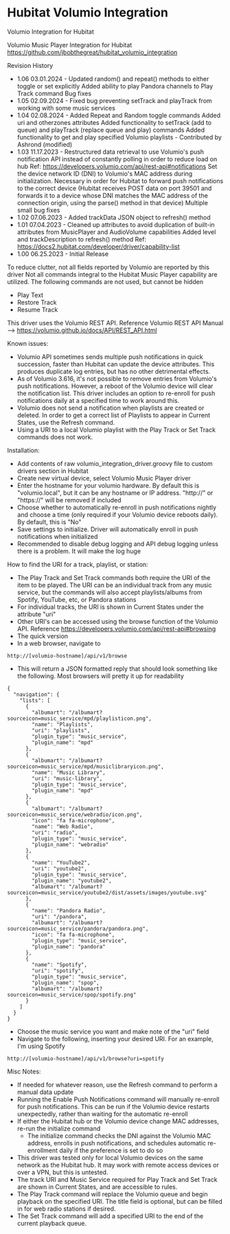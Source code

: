 # Hubitat Volumio Integration
Volumio Integration for Hubitat

Volumio Music Player Integration for Hubitat
https://github.com/jbobthegreat/hubitat_volumio_integration

Revision History
- 1.06 03.01.2024 - Updated random() and repeat() methods to either toggle or set explicitly
		    Added ability to play Pandora channels to Play Track command
		    Bug fixes
- 1.05 02.09.2024 - Fixed bug preventing setTrack and playTrack from working with some music services
- 1.04 02.08.2024 - Added Repeat and Random toggle commands
                    Added uri and otherzones attributes
				            Added functionality to setTrack (add to queue) and playTrack (replace queue and play) commands
                    Added functionality to get and play specified Volumio playlists - Contributed by Ashrond (modified)
- 1.03 11.17.2023 - Restructured data retrieval to use Volumio's push notification API instead of constantly polling in order to reduce load on hub
                    Ref: https://developers.volumio.com/api/rest-api#notifications
                    Set the device network ID (DNI) to Volumio's MAC address during initialization.  Necessary in order for Hubitat to forward push notifications to the correct device
                    (Hubitat receives POST data on port 39501 and forwards it to a device whose DNI matches the MAC address of the connection origin, using the parse() method in that device)
                    Multiple small bug fixes
- 1.02 07.06.2023 - Added trackData JSON object to refresh() method
- 1.01 07.04.2023 - Cleaned up attributes to avoid duplication of built-in attributes from MusicPlayer and AudioVolume capabilities
                    Added level and trackDescription to refresh() method
                    Ref: https://docs2.hubitat.com/developer/driver/capability-list
- 1.00 06.25.2023 - Initial Release

To reduce clutter, not all fields reported by Volumio are reported by this driver
Not all commands integral to the Hubitat Music Player capability are utilized.  The following commands are not used, but cannot be hidden
- Play Text
- Restore Track
- Resume Track

This driver uses the Volumio REST API. Reference Volumio REST API Manual --> https://volumio.github.io/docs/API/REST_API.html

Known issues:
- Volumio API sometimes sends multiple push notifications in quick succession, faster than Hubitat can update the device attributes.  This produces duplicate log entries, but has no other detrimental effects.
- As of Volumio 3.616, it's not possible to remove entries from Volumio's push notifications.  However, a reboot of the Volumio device will clear the notification list.  This driver includes an option to re-enroll for push notifications daily at a specified time to work around this.
- Volumio does not send a notification when playlists are created or deleted.  In order to get a correct list of Playlists to appear in Current States, use the Refresh command.
- Using a URI to a local Volumio playlist with the Play Track or Set Track commands does not work. 

Installation: 
- Add contents of raw volumio_integration_driver.groovy file to custom drivers section in Hubitat
- Create new virtual device, select Volumio Music Player driver
- Enter the hostname for your volumio hardware.  By default this is "volumio.local", but it can be any hostname or IP address.  "http://" or "https://" will be removed if included
- Choose whether to automatically re-enroll in push notifications nightly and choose a time (only required if your Volumio device reboots daily).  By default, this is "No"
- Save settings to initialize.  Driver will automatically enroll in push notifications when initialized
- Recommended to disable debug logging and API debug logging unless there is a problem.  It will make the log huge

How to find the URI for a track, playlist, or station:
- The Play Track and Set Track commands both require the URI of the item to be played.  The URI can be an individual track from any music service, but the commands will also accept playlists/albums from Spotify, YouTube, etc, or Pandora stations
- For individual tracks, the URI is shown in Current States under the attribute "uri"
- Other URI's can be accessed using the browse function of the Volumio API.  Reference https://developers.volumio.com/api/rest-api#browsing
- The quick version
- In a web browser, navigate to
```
http://[volumio-hostname]/api/v1/browse
```
- This will return a JSON formatted reply that should look something like the following.  Most browsers will pretty it up for readability

```
{
  "navigation": {
    "lists": [
      {
        "albumart": "/albumart?sourceicon=music_service/mpd/playlisticon.png",
        "name": "Playlists",
        "uri": "playlists",
        "plugin_type": "music_service",
        "plugin_name": "mpd"
      },
      {
        "albumart": "/albumart?sourceicon=music_service/mpd/musiclibraryicon.png",
        "name": "Music Library",
        "uri": "music-library",
        "plugin_type": "music_service",
        "plugin_name": "mpd"
      },
      {
        "albumart": "/albumart?sourceicon=music_service/webradio/icon.png",
        "icon": "fa fa-microphone",
        "name": "Web Radio",
        "uri": "radio",
        "plugin_type": "music_service",
        "plugin_name": "webradio"
      },
      {
        "name": "YouTube2",
        "uri": "youtube2",
        "plugin_type": "music_service",
        "plugin_name": "youtube2",
        "albumart": "/albumart?sourceicon=music_service/youtube2/dist/assets/images/youtube.svg"
      },
      {
        "name": "Pandora Radio",
        "uri": "/pandora",
        "albumart": "/albumart?sourceicon=music_service/pandora/pandora.png",
        "icon": "fa fa-microphone",
        "plugin_type": "music_service",
        "plugin_name": "pandora"
      },
      {
        "name": "Spotify",
        "uri": "spotify",
        "plugin_type": "music_service",
        "plugin_name": "spop",
        "albumart": "/albumart?sourceicon=music_service/spop/spotify.png"
      }
    ]
  }
}
```
- Choose the music service you want and make note of the "uri" field
- Navigate to the following, inserting your desired URI.  For an example, I'm using Spotify
```
http://[volumio-hostname]/api/v1/browse?uri=spotify
```


Misc Notes: 
- If needed for whatever reason, use the Refresh command to perform a manual data update
- Running the Enable Push Notifications command will manually re-enroll for push notifications.  This can be run if the Volumio device restarts unexpectedly, rather than waiting for the automatic re-enroll
- If either the Hubitat hub or the Volumio device change MAC addresses, re-run the initialize command
  - The initialize command checks the DNI against the Volumio MAC address, enrolls in push notifications, and schedules automatic re-enrollment daily if the preference is set to do so
- This driver was tested only for local Volumio devices on the same network as the Hubitat hub.  It may work with remote access devices or over a VPN, but this is untested. 
- The track URI and Music Service required for Play Track and Set Track are shown in Current States, and are accessible to rules. 
- The Play Track command will replace the Volumio queue and begin playback on the specified URI.  The title field is optional, but can be filled in for web radio stations if desired. 
- The Set Track command will add a specified URI to the end of the current playback queue.  
